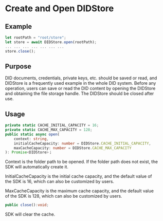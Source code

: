 # Create and Open DIDStore

## Example

```typescript
let rootPath = "root/store";
let store = await DIDStore.open(rootPath);
... ... ... ... ... ... ...
store.close();
```

## Purpose

DID documents, credentials, private keys, etc. should be saved or read, and DIDStore is a frequently used example in the whole DID system. Before any operation, users can save or read the DID content by opening the DIDStore and obtaining the file storage handle. The DIDStore should be closed after use.

## Usage

```typescript
private static CACHE_INITIAL_CAPACITY = 16;
private static CACHE_MAX_CAPACITY = 128;
public static async open(
    context: string,
    initialCacheCapacity: number = DIDStore.CACHE_INITIAL_CAPACITY,
    maxCacheCapacity: number = DIDStore.CACHE_MAX_CAPACITY
): Promise<DIDStore>；
```

Context is the folder path to be opened. If the folder path does not exist, the SDK will automatically create it.

InitialCacheCapacity is the initial cache capacity, and the default value of the SDK is 16, which can also be customized by users.

MaxCacheCapacity is the maximum cache capacity, and the default value of the SDK is 128, which can also be customized by users.

```typescript
public close():void;
```

SDK will clear the cache.
